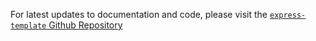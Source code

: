 For latest updates to documentation and code, please visit the [`express-template` Github Repository](https://github.com/jadenbertino/express-template)